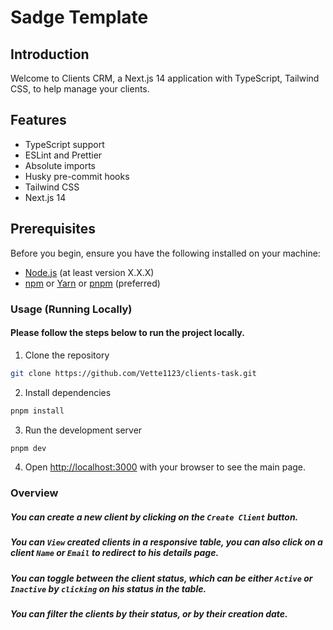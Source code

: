 # Sadge Template

## Introduction

Welcome to Clients CRM, a Next.js 14 application with TypeScript, Tailwind CSS, to help manage your clients.

## Features

- TypeScript support
- ESLint and Prettier
- Absolute imports
- Husky pre-commit hooks
- Tailwind CSS
- Next.js 14

## Prerequisites

Before you begin, ensure you have the following installed on your machine:

- [Node.js](https://nodejs.org) (at least version X.X.X)
- [npm](https://www.npmjs.com/get-npm) or [Yarn](https://yarnpkg.com) or [pnpm](https://pnpm.js.org/en/installation) (preferred)

### Usage (Running Locally)

#### Please follow the steps below to run the project locally.

1. Clone the repository

```bash
git clone https://github.com/Vette1123/clients-task.git
```

2. Install dependencies

```bash
pnpm install
```

3. Run the development server

```bash
pnpm dev
```

4. Open [http://localhost:3000](http://localhost:3000) with your browser to see the main page.

### Overview

##### You can create a new client by clicking on the `Create Client` button.

##### You can `View` created clients in a responsive table, you can also click on a client `Name` or `Email` to redirect to his details page.

##### You can toggle between the client status, which can be either `Active` or `Inactive` by `clicking` on his status in the table.

##### You can filter the clients by their status, or by their creation date.
